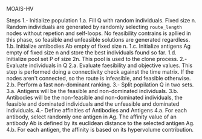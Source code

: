 
MOAIS-HV

Steps
1.- Initialize population
	1.a. Fill Q with random individuals. Fixed size n.
		Random individuals are generated by randomly selecting ``route_length`` nodes without repetion and self-loops.
		No feasibility contrains is apllied in this phase, so feasible and unfeasible solutions are generated regardless.
	1.b. Initialize antibodies Ab empty of fixed size n.
	1.c. Initialize antigens Ag empty of fixed size n and store the best individuals found so far.
	1.d. Initialize pool set P of size 2n. This pool is used to the clone process. 
2.- Evaluate individuals in Q
	2.a. Evaluate faesibility and objective values.
		This step is performed doing a connectivity check against the time matrix. If the nodes aren't connected, so the route is infeasible, and feasible otherwise.
	2.b. Perform a fast non-dominant ranking.
3.- Split popilation Q in two sets.
	3.a. Antigens will be the feasible and non-dominated individuals.
	3.b. Antibodies will be the non-feasible and non-dominated individuals, the feasible and dominated individuals and the unfeasible and dominated individuals.
4.- Define affinities of Antibodies and Antigens
	4.a. For each antibody, select randomly one antigen in Ag. The affinity value of an
		antibody Ab is defined by its euclidean distance to the selected antigen Ag.
	4.b. For each antigen, the affinity is based on its hypervolume contribution.